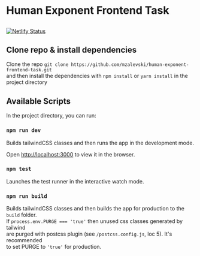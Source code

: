 # Human Exponent Frontend Task
##
##

[![Netlify Status](https://api.netlify.com/api/v1/badges/781d7296-e49c-44e3-bf21-74cc2dc33d6f/deploy-status)](https://app.netlify.com/sites/human-exponent/deploys)

## Clone repo & install dependencies

Clone the repo `git clone https://github.com/mzalevski/human-exponent-frontend-task.git`<br />
and then install the dependencies with `npm install` or `yarn install` in the project directory<br />

## Available Scripts

In the project directory, you can run:<br />

### `npm run dev`

Builds tailwindCSS classes and then runs the app in the development mode.<br />

Open [http://localhost:3000](http://localhost:3000) to view it in the browser.<br />

### `npm test`

Launches the test runner in the interactive watch mode.<br />

### `npm run build`

Builds tailwindCSS classes and then builds the app for production to the `build` folder.<br />
If `process.env.PURGE === 'true'` then unused css classes generated by tailwind<br />
are purged with postcss plugin (see `/postcss.config.js`, loc 5). It's recommended<br />
to set PURGE to `'true'` for production.<br />
